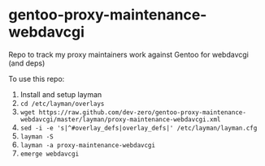 gentoo-proxy-maintenance-webdavcgi
==================================

Repo to track my proxy maintainers work against Gentoo for webdavcgi (and deps)

To use this repo:

1. Install and setup layman
2. `cd /etc/layman/overlays`
3. `wget https://raw.github.com/dev-zero/gentoo-proxy-maintenance-webdavcgi/master/layman/proxy-maintenance-webdavcgi.xml`
4. `sed -i -e 's|^#overlay_defs|overlay_defs|' /etc/layman/layman.cfg`
5. `layman -S`
6. `layman -a proxy-maintenance-webdavcgi`
7. `emerge webdavcgi`
